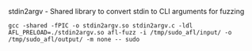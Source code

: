 
stdin2argv - Shared library to convert stdin to CLI arguments for fuzzing
```
gcc -shared -fPIC -o stdin2argv.so stdin2argv.c -ldl
AFL_PRELOAD=./stdin2argv.so afl-fuzz -i /tmp/sudo_afl/input/ -o /tmp/sudo_afl/output/ -m none -- sudo
```
